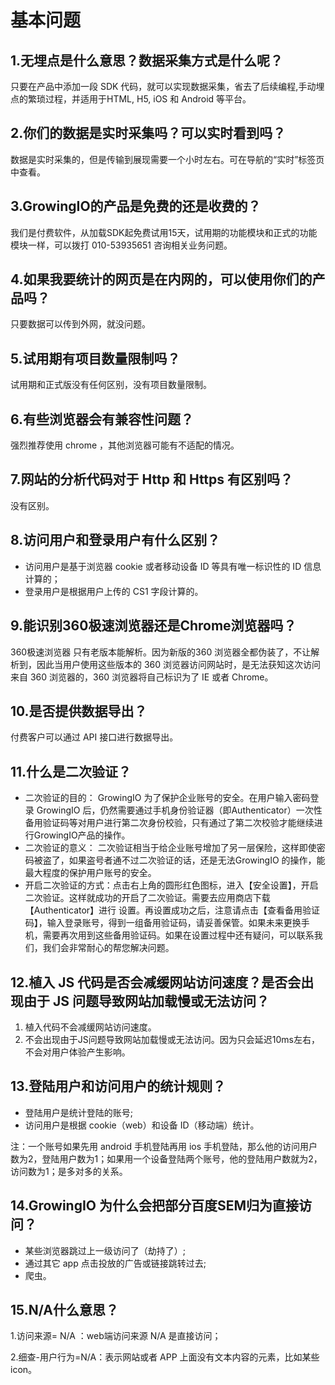 # 基本问题

## 1.无埋点是什么意思？数据采集方式是什么呢？

只要在产品中添加一段 SDK 代码，就可以实现数据采集，省去了后续编程,手动埋点的繁琐过程，并适用于HTML, H5, iOS 和 Android 等平台。

## 2.你们的数据是实时采集吗？可以实时看到吗？

数据是实时采集的，但是传输到展现需要一个小时左右。可在导航的“实时”标签页中查看。

## 3.GrowingIO的产品是免费的还是收费的？

我们是付费软件，从加载SDK起免费试用15天，试用期的功能模块和正式的功能模块一样，可以拨打 010-53935651 咨询相关业务问题。

## 4.如果我要统计的网页是在内网的，可以使用你们的产品吗？

只要数据可以传到外网，就没问题。

## 5.试用期有项目数量限制吗？

试用期和正式版没有任何区别，没有项目数量限制。

## 6.有些浏览器会有兼容性问题？

强烈推荐使用 chrome ，其他浏览器可能有不适配的情况。

## 7.网站的分析代码对于 Http 和 Https 有区别吗？

没有区别。

## 8.访问用户和登录用户有什么区别？

* 访问用户是基于浏览器 cookie 或者移动设备 ID 等具有唯一标识性的 ID 信息计算的；
* 登录用户是根据用户上传的 CS1 字段计算的。

## 9.能识别360极速浏览器还是Chrome浏览器吗？

360极速浏览器 只有老版本能解析。因为新版的360 浏览器全都伪装了，不让解析到，因此当用户使用这些版本的 360 浏览器访问网站时，是无法获知这次访问来自 360 浏览器的，360 浏览器将自己标识为了 IE 或者 Chrome。

## 10.是否提供数据导出？

付费客户可以通过 API 接口进行数据导出。

## 11.什么是二次验证？

* 二次验证的目的： GrowingIO 为了保护企业账号的安全。在用户输入密码登录 GrowingIO 后，仍然需要通过手机身份验证器（即Authenticator）一次性备用验证码等对用户进行第二次身份校验，只有通过了第二次校验才能继续进行GrowingIO产品的操作。
* 二次验证的意义： 二次验证相当于给企业账号增加了另一层保险，这样即使密码被盗了，如果盗号者通不过二次验证的话，还是无法GrowingIO 的操作，能最大程度的保护用户账号的安全。
* 开启二次验证的方式：点击右上角的圆形红色图标，进入【安全设置】，开启二次验证。这样就成功的开启了二次验证。需要去应用商店下载【Authenticator】进行  设置。再设置成功之后，注意请点击【查看备用验证码】，输入登录账号，得到一组备用验证码，请妥善保管。如果未来更换手机，需要再次用到这些备用验证码。如果在设置过程中还有疑问，可以联系我们，我们会非常耐心的帮您解决问题。

## 12.植入 JS 代码是否会减缓网站访问速度？是否会出现由于 JS 问题导致网站加载慢或无法访问？

1. 植入代码不会减缓网站访问速度。
2. 不会出现由于JS问题导致网站加载慢或无法访问。因为只会延迟10ms左右，不会对用户体验产生影响。

## 13.登陆用户和访问用户的统计规则？

* 登陆用户是统计登陆的账号;
* 访问用户是根据 cookie（web）和设备 ID（移动端）统计。

注：一个账号如果先用 android 手机登陆再用 ios 手机登陆，那么他的访问用户数为2，登陆用户数为1；如果用一个设备登陆两个账号，他的登陆用户数就为2，访问数为1；是多对多的关系。

## 14.GrowingIO 为什么会把部分百度SEM归为直接访问？

* 某些浏览器跳过上一级访问了（劫持了）;
* 通过其它 app 点击投放的广告或链接跳转过去;
* 爬虫。

## 15.N/A什么意思？

1.访问来源= N/A ：web端访问来源 N/A 是直接访问；

2.细查-用户行为=N/A：表示网站或者 APP 上面没有文本内容的元素，比如某些icon。

